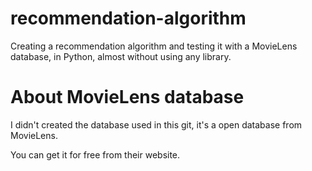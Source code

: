 # recommendation-algorithm
Creating a recommendation algorithm and testing it with a MovieLens database, in Python, almost without using any library.

# About MovieLens database
I didn't created the database used in this git, it's a open database from MovieLens.

You can get it for free from their website.
